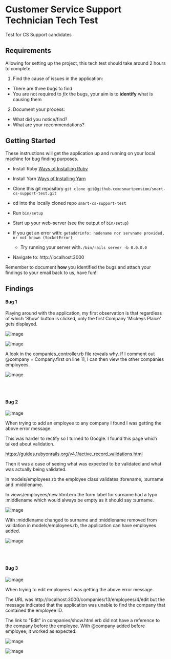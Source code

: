 # Customer Service Support Technician Tech Test
Test for CS Support candidates

## Requirements

Allowing for setting up the project, this tech test should take around 2 hours to complete.

1. Find the cause of issues in the application:
* There are three bugs to find
* You are not required to *fix* the bugs, your aim is to __identify__ what is causing them

2. Document your process:
  * What did you notice/find?
  * What are your recommendations?

## Getting Started
These instructions will get the application up and running on your local machine for bug finding purposes.

* Install Ruby [Ways of Installing Ruby](https://www.ruby-lang.org/en/downloads)
* Install Yarn [Ways of Installing Yarn](https://yarnpkg.com/lang/en/docs/install)
* Clone this git repository `git clone git@github.com:smartpension/smart-cs-support-test.git`
* cd into the locally cloned repo `smart-cs-support-test`
* Run `bin/setup`
* Start up your web-server (see the output of `bin/setup`)
 * If you get an error with: `getaddrinfo: nodename nor servname provided, or not known (SocketError)`
   * Try running your server with`./bin/rails server -b 0.0.0.0`

* Navigate to: http://localhost:3000

Remember to document __how__ you identified the bugs and attach your findings to your email back to us, have fun!!


## Findings

#### Bug 1

Playing around with the application, my first observation is that regardless of which 'Show' button is clicked, only the first Company 'Mickeys Plaice' gets displayed.

![image](https://user-images.githubusercontent.com/44870179/84205740-aa32c080-aaa5-11ea-9a25-7cfdab46e097.png)

![image](https://user-images.githubusercontent.com/44870179/84205844-e534f400-aaa5-11ea-9851-e17bf76090dd.png)

A look in the companies_controller.rb file reveals why. If I comment out @company = Company.first on line 11, I can then view the other companies employees.

![image](https://user-images.githubusercontent.com/44870179/84206157-773cfc80-aaa6-11ea-829d-72b27250e41b.png)

<br></br>

#### Bug 2

![image](https://user-images.githubusercontent.com/44870179/84297312-3b0ca900-ab45-11ea-91ca-648a91f3b76f.png)

When trying to add an employee to any company I found I was getting the above error message.

This was harder to rectify so I turned to Google. I found this page which talked about validation.

https://guides.rubyonrails.org/v4.1/active_record_validations.html

Then it was a case of seeing what was expected to be validated and what was actually being validated.

In models/employees.rb the employee class validates :forename, :surname and :middlename.

In views/employees/new.html.erb the form.label for surname had a typo :middlename which would always be empty as it should say :surname.

![image](https://user-images.githubusercontent.com/44870179/84298353-e66a2d80-ab46-11ea-9f4d-dd10e3f11545.png)

With :middlename changed to surname and :middlename removed from validation in models/employees.rb, the application can have employees added.

![image](https://user-images.githubusercontent.com/44870179/84298551-32b56d80-ab47-11ea-8466-329b6d6f1e78.png)


<br></br>

#### Bug 3

![image](https://user-images.githubusercontent.com/44870179/84569760-c625b300-ad80-11ea-8f3d-68f0b9310d46.png)

When trying to edit employees I was getting the above error message.

The URL was http://localhost:3000/companies/13/employees/4/edit but the message indicated that the application was unable to find the company that contained the employee ID.

The link to "Edit" in companies/show.html.erb did not have a reference to the company before the employee. With @company added before employee, it worked as expected.

![image](https://user-images.githubusercontent.com/44870179/84578131-592f0f00-adba-11ea-9978-2df2a122c928.png)

![image](https://user-images.githubusercontent.com/44870179/84578156-87145380-adba-11ea-9958-25a22e62ec73.png)

